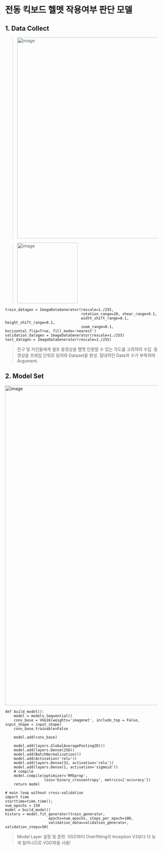 # 전동 킥보드 헬멧 작용여부 판단 모델

## 1. Data Collect

> <img width="659" alt="image" src="https://user-images.githubusercontent.com/96864406/147825672-6e7d9171-f29f-4024-9b96-a195b399336c.png">

> <img width="199" alt="image" src="https://user-images.githubusercontent.com/96864406/147825724-d752a22e-76a5-4f0c-80eb-03bc567ec854.png">

```
train_datagen = ImageDataGenerator(rescale=1./255,
                                   rotation_range=20, shear_range=0.1,
                                   width_shift_range=0.1, height_shift_range=0.1,
                                   zoom_range=0.1, horizontal_flip=True, fill_mode='nearest')
validation_datagen = ImageDataGenerator(rescale=1./255)
test_datagen = ImageDataGenerator(rescale=1./255)
```

> 친구 및 지인들에게 셀프 동영상을 헬멧 인증할 수 있는 각도를 고려하려 수집.
> 동영상을 프레임 단위로 읽어와 Dataset을 완성.
> 절대적인 Data의 수가 부족하여 Argument.


## 2. Model Set

<img width="1049" alt="image" src="https://user-images.githubusercontent.com/96864406/147826237-295b3aad-0501-4da8-a74f-b27ccb1912bc.png">

```
def build_model():
    model = models.Sequential()
    conv_base = VGG16(weights='imagenet', include_top = False, input_shape = input_shape)
    conv_base.trainable=False

    model.add(conv_base)

    model.add(layers.GlobalAveragePooling2D())
    model.add(layers.Dense(256))
    model.add(BatchNormalization())
    model.add(Activation('relu'))
    model.add(layers.Dense(32, activation='relu'))
    model.add(layers.Dense(1, activation='sigmoid'))
    # compile
    model.compile(optimizer='RMSprop',
                  loss='binary_crossentropy', metrics=['accuracy'])
    return model

# main loop without cross-validation
import time
starttime=time.time();
num_epochs = 150
model = build_model()
history = model.fit_generator(train_generator,
                    epochs=num_epochs, steps_per_epoch=100,
                    validation_data=validation_generator, validation_steps=50)

```

> Model Layer 설정 및 훈련.
> VGG16이 Overfitting이 Inception V3보다 더 늦게 일어나므로 VGG16을 사용!


